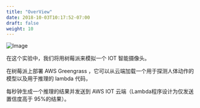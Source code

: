 ```yaml
---
title: "OverView"
date: 2018-10-03T10:17:52-07:00
draft: false
weight: 10
---
```


![Image](/images/png/001.png)

在这个实验中，我们将用树莓派来模拟一个 IOT 智能摄像头。

在树莓派上部署 AWS Greengrass ，它可以从云端加载一个用于探测人体动作的模型以及用于推理的 lambda 代码，

每秒钟生成一个推理的结果并发送到 AWS IOT 云端（Lambda程序设计为仅发送置信度高于 95%的结果）。

